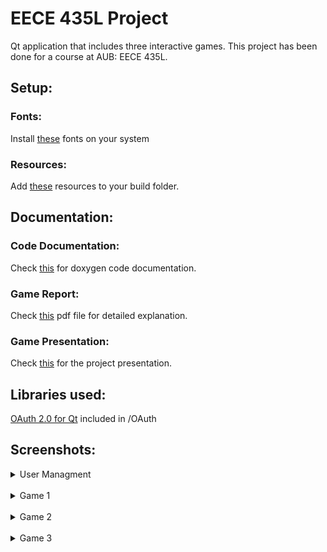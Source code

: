 # EECE 435L Project

Qt application that includes three interactive games.
This project has been done for a course at AUB: EECE 435L.

## Setup:
### Fonts:
Install [these](https://www.dropbox.com/sh/2e5ojd2ptrga10c/AAC4KQn6IN8njBQLsV6bVqEXa?dl=0) fonts on your system
### Resources:
Add [these](https://www.dropbox.com/sh/nundsj0fipqh3ex/AAD_NDMbwr3b0nqHap4GRAXva?dl=0) resources to your build folder.

## Documentation:
### Code Documentation:
Check [this](https://github.com/hadighattas/EECE-435_Project/blob/master/refman.pdf) for doxygen code documentation.
### Game Report:
Check [this](https://github.com/hadighattas/EECE-435_Project/blob/master/Report.pdf) pdf file for detailed explanation.
### Game Presentation:
Check [this](https://docs.google.com/presentation/d/1Kt3RzLOx918-C7A4-bA-2BUZznr5BOmBDTsRAfXp380/edit?usp=sharing) for the project presentation.

## Libraries used:
[OAuth 2.0 for Qt](https://github.com/pipacs/o2) included in /OAuth

## Screenshots:

<details><summary>User Managment</summary>

![Main Menu](https://github.com/hadighattas/EECE-435_Project/blob/master/Images/Screenshots/Main.JPG)
![Sign up Menu](https://github.com/hadighattas/EECE-435_Project/blob/master/Images/Screenshots/SignUp.JPG)
![Facebook](https://github.com/hadighattas/EECE-435_Project/blob/master/Images/Screenshots/Facebook.JPG)
![Login](https://github.com/hadighattas/EECE-435_Project/blob/master/Images/Screenshots/Login.JPG)
![Performance](https://github.com/hadighattas/EECE-435_Project/blob/master/Images/Screenshots/Performance.JPG)
  
</details>

<br />

<details><summary>Game 1</summary>

![Game1Menu](https://github.com/hadighattas/EECE-435_Project/blob/master/Images/Screenshots/Game1Menu.JPG)
![Game1Scene](https://github.com/hadighattas/EECE-435_Project/blob/master/Images/Screenshots/Game1.JPG)
  
</details>

<br />

<details><summary>Game 2</summary>
  
![Game2Menu](https://github.com/hadighattas/EECE-435_Project/blob/master/Images/Screenshots/Game2Menu.JPG)
![Game2EngineerMenu](https://github.com/hadighattas/EECE-435_Project/blob/master/Images/Screenshots/Game2EngineerMenu.JPG)
![Game2EngineerScene](https://github.com/hadighattas/EECE-435_Project/blob/master/Images/Screenshots/Game2EngineerScene.JPG)
![Game2EngineerScene1](https://github.com/hadighattas/EECE-435_Project/blob/master/Images/Screenshots/Game2EngineerScene1.JPG)
![Game2EngineerScene2](https://github.com/hadighattas/EECE-435_Project/blob/master/Images/Screenshots/Game2EngineerScene2.JPG)
![Game2DoctorScene](https://github.com/hadighattas/EECE-435_Project/blob/master/Images/Screenshots/Game2DoctorScene.JPG)
![Game2DoctorScene1](https://github.com/hadighattas/EECE-435_Project/blob/master/Images/Screenshots/Game2DoctorScene1.JPG)
![Game2ScoreMenu](https://github.com/hadighattas/EECE-435_Project/blob/master/Images/Screenshots/Game2ScoreMenu.JPG)

</details>

<br />

<details><summary>Game 3</summary>
  
![Game3Menu](https://github.com/hadighattas/EECE-435_Project/blob/master/Images/Screenshots/Game3Menu.JPG)
![Game3Scene](https://github.com/hadighattas/EECE-435_Project/blob/master/Images/Screenshots/Game3Scene.JPG)

</details>
